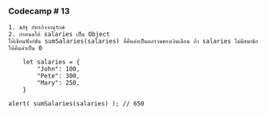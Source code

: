 ### Codecamp # 13

    1. ชลัฐ ภัทรกิจจานุรักษ์
    2. กำหนดให้ salaries เป็น Object
    ให้เขียนฟังก์ชัน sumSalaries(salaries) ที่คืนค่าเป็นผลรวมของเงินเดือน ถ้า salaries ไม่มีสมาชิก ให้คืนค่าเป็น 0

        let salaries = {
            "John": 100,
            "Pete": 300,
            "Mary": 250,
        }

    alert( sumSalaries(salaries) ); // 650
